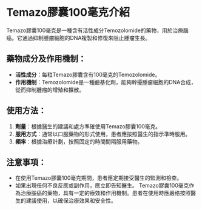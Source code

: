 # Temazo膠囊100毫克介紹
Temazo膠囊100毫克是一種含有活性成分Temozolomide的藥物，用於治療腦癌。它通過抑制腫瘤細胞的DNA複製和修復來阻止腫瘤生長。
## 藥物成分及作用機制：
- **活性成分**：每粒Temazo膠囊含有100毫克的Temozolomide。
- **作用機制**：Temozolomide是一種鹼基化劑，能夠幹擾腫瘤細胞的DNA合成，從而抑制腫瘤的增殖和擴散。
## 使用方法：
1. **劑量**：根據醫生的建議和處方準確使用Temazo膠囊100毫克。
2. **服用方式**：通常以口服藥物的形式使用，患者應按照醫生的指示準時服用。
3. **頻率**：根據治療計劃，按照固定的時間間隔服用藥物。
## 注意事項：
- 在使用Temazo膠囊100毫克期間，患者應定期接受醫生的監測和檢查。
- 如果出現任何不良反應或副作用，應立即告知醫生。
Temazo膠囊100毫克作為治療腦癌的藥物，具有一定的療效和作用機制。患者在使用時應嚴格按照醫生的建議使用，以確保治療效果和安全性。